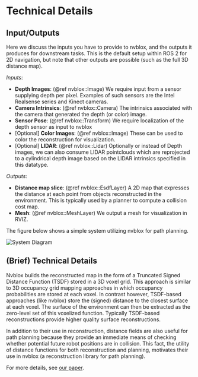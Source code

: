 # Technical Details

## Input/Outputs

Here we discuss the inputs you have to provide to nvblox, and the outputs it produces for downstream tasks. This is the default setup within ROS 2 for 2D navigation, but note that other outputs are possible (such as the full 3D distance map).

_Inputs_:
* **Depth Images**: (@ref nvblox::Image) We require input from a sensor supplying depth per pixel. Examples of such sensors are the Intel Realsense series and Kinect cameras.
* **Camera Intrinsics**: (@ref nvblox::Camera) The intrinsics associated with the camera that generated the depth (or color) image.
* **Sensor Pose**: (@ref nvblox::Transform) We require localization of the depth sensor as input to nvblox
* [Optional] **Color Images**: (@ref nvblox::Image) These can be used to color the reconstruction for visualization.
* [Optional] **LIDAR**: (@ref nvblox::Lidar) Optionally or instead of Depth images, we can also consume LIDAR pointclouds which are reprojected to a cylindrical depth image based on the LIDAR intrinsics specified in this datatype.

_Outputs_:
* **Distance map slice**: (@ref nvblox::EsdfLayer) A 2D map that expresses the distance at each point from objects reconstructed in the environment. This is typically used by a planner to compute a collision cost map.
* **Mesh**: (@ref nvblox::MeshLayer) We output a mesh for visualization in RVIZ.

The figure below shows a simple system utilizing nvblox for path planning.

![System Diagram](../images/system_diagram.png)

## (Brief) Technical Details

Nvblox builds the reconstructed map in the form of a Truncated Signed Distance Function (TSDF) stored in a 3D voxel grid. This approach is similar to 3D occupancy grid mapping approaches in which occupancy probabilities are stored at each voxel. In contrast however, TSDF-based approaches (like nvblox) store the (signed) distance to the closest surface at each voxel. The surface of the environment can then be extracted as the zero-level set of this voxelized function. Typically TSDF-based reconstructions provide higher quality surface reconstructions.

In addition to their use in reconstruction, distance fields are also useful for path planning because they provide an immediate means of checking whether potential future robot positions are in collision. This fact, the utility of distance functions for both reconstruction and planning, motivates their use in nvblox (a reconstruction library for path planning).

For more details, see [our paper](https://arxiv.org/abs/2311.00626).
